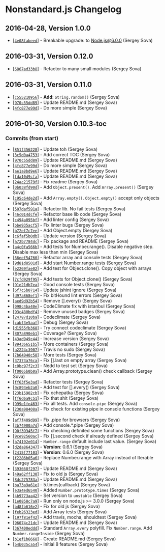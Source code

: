 # Nonstandard.js Changelog

## 2016-04-28, Version 1.0.0

* [[`4e08fabeed`](https://github.com/LestaD/nonstandard/commit/4e08fabeed)] - Breakable upgrade: to Node.js@6.0.0 (Sergey Sova)


## 2016-03-31, Version 0.12.0

* [[`6867ad33b8`](https://github.com/LestaD/nonstandard/commit/6867ad33b8)] - Refactor to many small modules (Sergey Sova)


## 2016-03-31, Version 0.11.0

* [[`c555210956`](https://github.com/LestaD/nonstandard/commit/c555210956)] - **Add**: `String.random()` (Sergey Sova)
* [[`970c55dd89`](https://github.com/LestaD/nonstandard/commit/970c55dd89)] - Update README.md (Sergey Sova)
* [[`4fc877e99d`](https://github.com/LestaD/nonstandard/commit/4fc877e99d)] - Do more simple (Sergey Sova)


## 2016-01-30, Version 0.10.3-toc

### Commits (from start)
* [[`851f356228`](https://github.com/lestad/nonstandard.js/commit/851f356228)] - Update toh (Sergey Sova)
* [[`3c5d0a4753`](https://github.com/lestad/nonstandard.js/commit/3c5d0a4753)] - Add correct TOC (Sergey Sova)
* [[`970c55dd89`](https://github.com/lestad/nonstandard.js/commit/970c55dd89)] - Update README.md (Sergey Sova)
* [[`4fc877e99d`](https://github.com/lestad/nonstandard.js/commit/4fc877e99d)] - Do more simple (Sergey Sova)
* [[`ae1a8bd9e6`](https://github.com/lestad/nonstandard.js/commit/ae1a8bd9e6)] - Update README.md (Sergey Sova)
* [[`fda10d9cfa`](https://github.com/lestad/nonstandard.js/commit/fda10d9cfa)] - Update README.md (Sergey Sova)
* [[`24ac21579f`](https://github.com/lestad/nonstandard.js/commit/24ac21579f)] - Fix readme (Sergey Sova)
* [[`0b038fd90d`](https://github.com/lestad/nonstandard.js/commit/0b038fd90d)] - Add `Object.present()`. Add `Array.present()` (Sergey Sova)
* [[`c95c64de2d`](https://github.com/lestad/nonstandard.js/commit/c95c64de2d)] - Add `Array.empty()`. `Object.empty()` accept only objects (Sergey Sova)
* [[`507daf591a`](https://github.com/lestad/nonstandard.js/commit/507daf591a)] - Refactor lib. No fail tests (Sergey Sova)
* [[`46c014dcfe`](https://github.com/lestad/nonstandard.js/commit/46c014dcfe)] - Refactor base lib code (Sergey Sova)
* [[`c494a095bf`](https://github.com/lestad/nonstandard.js/commit/c494a095bf)] - Add linter config (Sergey Sova)
* [[`bbe935acf5`](https://github.com/lestad/nonstandard.js/commit/bbe935acf5)] - Fix linter bugs (Sergey Sova)
* [[`b72ef7c7ee`](https://github.com/lestad/nonstandard.js/commit/b72ef7c7ee)] - Add Object.empty (Sergey Sova)
* [[`c6faf5b0db`](https://github.com/lestad/nonstandard.js/commit/c6faf5b0db)] - Update version (Sergey Sova)
* [[`a72b7784dc`](https://github.com/lestad/nonstandard.js/commit/a72b7784dc)] - Fix package and README (Sergey Sova)
* [[`a4c0fa566b`](https://github.com/lestad/nonstandard.js/commit/a4c0fa566b)] - Add tests for Number.range(). Disable negative step. Disable max less than min (Sergey Sova)
* [[`66eef54760`](https://github.com/lestad/nonstandard.js/commit/66eef54760)] - Refactor array and console tests (Sergey Sova)
* [[`9d81d8501d`](https://github.com/lestad/nonstandard.js/commit/9d81d8501d)] - Add start Number.range tests (Sergey Sova)
* [[`e2269fae02`](https://github.com/lestad/nonstandard.js/commit/e2269fae02)] - Add test for Object.clone(). Copy object with arrays (Sergey Sova)
* [[`7cfd929f95`](https://github.com/lestad/nonstandard.js/commit/7cfd929f95)] - Add tests for Object.clone() (Sergey Sova)
* [[`91e21db7ea`](https://github.com/lestad/nonstandard.js/commit/91e21db7ea)] - Good console tests (Sergey Sova)
* [[`6f7c5b0714`](https://github.com/lestad/nonstandard.js/commit/6f7c5b0714)] - Update jshint ignore (Sergey Sova)
* [[`d97a868ef1`](https://github.com/lestad/nonstandard.js/commit/d97a868ef1)] - Fix bitHound lint errors (Sergey Sova)
* [[`aed9d92b54`](https://github.com/lestad/nonstandard.js/commit/aed9d92b54)] - Remove \[\].every() (Sergey Sova)
* [[`098c4ba40e`](https://github.com/lestad/nonstandard.js/commit/098c4ba40e)] - CodeClimate fix with istanbul (Sergey Sova)
* [[`93c480bdf4`](https://github.com/lestad/nonstandard.js/commit/93c480bdf4)] - Remove unused badges (Sergey Sova)
* [[`24787d10ba`](https://github.com/lestad/nonstandard.js/commit/24787d10ba)] - Codeclimate (Sergey Sova)
* [[`cabf3e5aaf`](https://github.com/lestad/nonstandard.js/commit/cabf3e5aaf)] - Debug (Sergey Sova)
* [[`d1555fb368`](https://github.com/lestad/nonstandard.js/commit/d1555fb368)] - Try connect codeclimate (Sergey Sova)
* [[`807a890eb1`](https://github.com/lestad/nonstandard.js/commit/807a890eb1)] - Coverage? (Sergey Sova)
* [[`43ad949c44`](https://github.com/lestad/nonstandard.js/commit/43ad949c44)] - Increase version (Sergey Sova)
* [[`89436651b5`](https://github.com/lestad/nonstandard.js/commit/89436651b5)] - More containers (Sergey Sova)
* [[`a2224c3907`](https://github.com/lestad/nonstandard.js/commit/a2224c3907)] - Travis no sudo (Sergey Sova)
* [[`7b64940c58`](https://github.com/lestad/nonstandard.js/commit/7b64940c58)] - More tests (Sergey Sova)
* [[`37373a76ca`](https://github.com/lestad/nonstandard.js/commit/37373a76ca)] - Fix \[\].last on empty array (Sergey Sova)
* [[`c0bc97f2c3`](https://github.com/lestad/nonstandard.js/commit/c0bc97f2c3)] - Nedd to test set (Sergey Sova)
* [[`f0065b0b0a`](https://github.com/lestad/nonstandard.js/commit/f0065b0b0a)] - Add Array.prototype.clean() check callback (Sergey Sova)
* [[`ff63f5e3ad`](https://github.com/lestad/nonstandard.js/commit/ff63f5e3ad)] - Refactor tests (Sergey Sova)
* [[`0c893eb2a0`](https://github.com/lestad/nonstandard.js/commit/0c893eb2a0)] - Add test for \[\].every() (Sergey Sova)
* [[`23b15902cb`](https://github.com/lestad/nonstandard.js/commit/23b15902cb)] - Fix ochepatka (Sergey Sova)
* [[`ff6d6a9c51`](https://github.com/lestad/nonstandard.js/commit/ff6d6a9c51)] - Fix that shit (Sergey Sova)
* [[`999e1fe463`](https://github.com/lestad/nonstandard.js/commit/999e1fe463)] - Fix all tests. Add `console.pipe` (Sergey Sova)
* [[`230a98408a`](https://github.com/lestad/nonstandard.js/commit/230a98408a)] - Fix check for existing pipe in console functions (Sergey Sova)
* [[`af7f409d99`](https://github.com/lestad/nonstandard.js/commit/af7f409d99)] - Fix .pipe for browsers (Sergey Sova)
* [[`3b74900a7d`](https://github.com/lestad/nonstandard.js/commit/3b74900a7d)] - Add console.*.pipe (Sergey Sova)
* [[`90f39345f7`](https://github.com/lestad/nonstandard.js/commit/90f39345f7)] - Fix checking definited some functions (Sergey Sova)
* [[`9ce92560ac`](https://github.com/lestad/nonstandard.js/commit/9ce92560ac)] - Fix \[\].second check if already defined (Sergey Sova)
* [[`a74192e014`](https://github.com/lestad/nonstandard.js/commit/a74192e014)] - `Number.range` default include last value. (Sergey Sova)
* [[`d2da864347`](https://github.com/lestad/nonstandard.js/commit/d2da864347)] - **Version**: 0.6.1 (Sergey Sova)
* [[`2415f77103`](https://github.com/lestad/nonstandard.js/commit/2415f77103)] - **Version**: 0.6.0 (Sergey Sova)
* [[`f2286b05a6`](https://github.com/lestad/nonstandard.js/commit/f2286b05a6)] - Replace Number.range with Array instead of Iterable (Sergey Sova)
* [[`393668f297`](https://github.com/lestad/nonstandard.js/commit/393668f297)] - Update README.md (Sergey Sova)
* [[`49a62ff130`](https://github.com/lestad/nonstandard.js/commit/49a62ff130)] - Fix to old js (Sergey Sova)
* [[`8dc275783a`](https://github.com/lestad/nonstandard.js/commit/8dc275783a)] - Update README.md (Sergey Sova)
* [[`ba73a9a61e`](https://github.com/lestad/nonstandard.js/commit/ba73a9a61e)] - 5.times(callback) (Sergey Sova)
* [[`e3a4ed6540`](https://github.com/lestad/nonstandard.js/commit/e3a4ed6540)] - Added `Number.prototype.times` (Sergey Sova)
* [[`4b9773aa42`](https://github.com/lestad/nonstandard.js/commit/4b9773aa42)] - Set version to `unstable` (Sergey Sova)
* [[`1e0858c7a9`](https://github.com/lestad/nonstandard.js/commit/1e0858c7a9)] - Run only on node.js >= 3.0.0 (Sergey Sova)
* [[`bd8fb616e2`](https://github.com/lestad/nonstandard.js/commit/bd8fb616e2)] - Fix for old js (Sergey Sova)
* [[`feb26323ed`](https://github.com/lestad/nonstandard.js/commit/feb26323ed)] - Add Array tests (Sergey Sova)
* [[`197f81ef42`](https://github.com/lestad/nonstandard.js/commit/197f81ef42)] - Add travis, mocha, shouldtest (Sergey Sova)
* [[`96074c21dc`](https://github.com/lestad/nonstandard.js/commit/96074c21dc)] - Update README.md (Sergey Sova)
* [[`367400eddd`](https://github.com/lestad/nonstandard.js/commit/367400eddd)] - Standard `Array.every` polyfill. Fix `Number.range`. Add `Number.rangeInside` (Sergey Sova)
* [[`b1ef1b6668`](https://github.com/lestad/nonstandard.js/commit/b1ef1b6668)] - Create README.md (Sergey Sova)
* [[`b4b035ca54`](https://github.com/lestad/nonstandard.js/commit/b4b035ca54)] - Initial 8 features (Sergey Sova)
